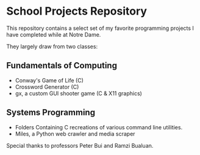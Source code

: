 # School Projects Repository

This repository contains a select set of my favorite programming projects I have completed while at Notre Dame.

They largely draw from two classes:
## Fundamentals of Computing
- Conway's Game of Life (C)
- Crossword Generator (C)
- gx, a custom GUI shooter game (C & X11 graphics)

## Systems Programming
- Folders Containing C recreations of various command line utilities.
- Miles, a Python web crawler and media scraper


Special thanks to professors Peter Bui and Ramzi Bualuan.

